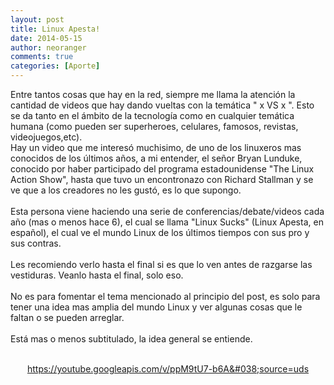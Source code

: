 ```yaml
---
layout: post
title: Linux Apesta!
date: 2014-05-15
author: neoranger
comments: true
categories: [Aporte]
---
```

<span>Entre tantos cosas que hay en la red, siempre me llama la atención la cantidad de videos que hay dando vueltas con la temática " x VS x ". Esto se da tanto en el ámbito de la tecnología como en cualquier temática humana (como pueden ser superheroes, celulares, famosos, revistas, videojuegos,etc).</span><br /><span>Hay un video que me interesó muchisimo, de uno de los linuxeros mas conocidos de los últimos años, a mi entender, el señor Bryan Lunduke, conocido por haber participado del programa estadounidense "The Linux Action Show", hasta que tuvo un encontronazo con Richard Stallman y se ve que a los creadores no les gustó, es lo que supongo.</span><br /><span><br /></span><span>Esta persona viene haciendo una serie de conferencias/debate/videos cada año (mas o menos hace 6), el cual se llama "Linux Sucks" (Linux Apesta, en español), el cual ve el mundo Linux de los últimos tiempos con sus pro y sus contras.</span><br /><span><br /></span><span>Les recomiendo verlo hasta el final si es que lo ven antes de razgarse las vestiduras. Veanlo hasta el final, solo eso.</span><br /><br /><span>No es para fomentar el tema mencionado al principio del post, es solo para tener una idea mas amplia del mundo Linux y ver algunas cosas que le faltan o se pueden arreglar.</span><br /><br /><span>Está mas o menos subtitulado, la idea general se entiende. </span><br /><br /><div class="separator" style="clear:both;text-align:center;"><a href="https://youtube.googleapis.com/v/ppM9tU7-b6A&#038;source=uds">https://youtube.googleapis.com/v/ppM9tU7-b6A&#038;source=uds</a></div><span> </span>
